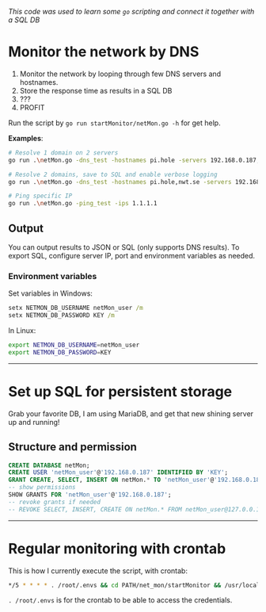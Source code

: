 
*This code was used to learn some `go` scripting and connect it together with a SQL DB*

# Monitor the network by DNS

1. Monitor the network by looping through few DNS servers and hostnames.
2. Store the response time as results in a SQL DB
3. ???
4. PROFIT

Run the script by `go run startMonitor/netMon.go -h` for get help.

**Examples**:
```sh
# Resolve 1 domain on 2 servers
go run .\netMon.go -dns_test -hostnames pi.hole -servers 192.168.0.187,8.8.4.4

# Resolve 2 domains, save to SQL and enable verbose logging
go run .\netMon.go -dns_test -hostnames pi.hole,nwt.se -servers 192.168.0.187 -save_to_sql -verbose

# Ping specific IP
go run .\netMon.go -ping_test -ips 1.1.1.1
```
## Output

You can output results to JSON or SQL (only supports DNS results). To export SQL, configure server IP, port and environment variables as needed. 

### Environment variables

Set variables in Windows:
```bat
setx NETMON_DB_USERNAME netMon_user /m
setx NETMON_DB_PASSWORD KEY /m
```

In Linux:
```sh
export NETMON_DB_USERNAME=netMon_user
export NETMON_DB_PASSWORD=KEY
```

---
# Set up SQL for persistent storage

Grab your favorite DB, I am using MariaDB, and get that new shining server up and running!

## Structure and permission
```sql
CREATE DATABASE netMon;
CREATE USER 'netMon_user'@'192.168.0.187' IDENTIFIED BY 'KEY';
GRANT CREATE, SELECT, INSERT ON netMon.* TO 'netMon_user'@'192.168.0.187';
-- show permissions
SHOW GRANTS FOR 'netMon_user'@'192.168.0.187';
-- revoke grants if needed
-- REVOKE SELECT, INSERT, CREATE ON netMon.* FROM netMon_user@127.0.0.1;
```

---
# Regular monitoring with crontab

This is how I currently execute the script, with crontab:
```sh
*/5 * * * * . /root/.envs && cd PATH/net_mon/startMonitor && /usr/local/go/bin/go run /PATH/netMon/startMonitor/netMon.go >> PATH/netMon/startMonitor/app.log
```

`. /root/.envs` is for the crontab to be able to access the credentials. 
